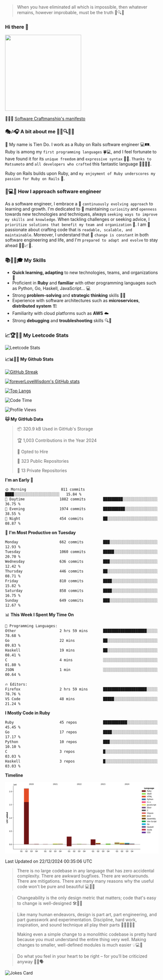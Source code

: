 > When you have eliminated all which is impossible, then whatever remains, however improbable, must be the truth 🤔🔍💡
### Hi there 👋

<!--
**foreverLoveWisdom/foreverLoveWisdom** is a ✨ _special_ ✨ repository because its `README.md` (this file) appears on your GitHub profile.

Here are some ideas to get you started:

- 🔭 I’m currently working on ...
- 🌱 I’m currently learning ...
- 👯 I’m looking to collaborate on ...
- 🤔 I’m looking for help with ...
- 💬 Ask me about ...
- 📫 How to reach me: ...
- 😄 Pronouns: ...
- ⚡ Fun fact: ...
-->

<img src="https://codecondo.com/wp-content/uploads/2017/09/railslogo.png" width="250" height="250">

 📜🔨🌟 [Software Craftmanship's manifesto](http://manifesto.softwarecraftsmanship.org/)

### 🎭🎶🎧 A bit about me 🕵️‍♀️🔍🕵️‍♂️
👋 My name is Tien Do. I work as a Ruby on Rails software engineer 💻🛤️. Ruby is among my `first programming languages` 🍀💻, and I feel fortunate to have found it for its `unique freedom` and `expressive syntax` 🤗💬. `Thanks to Matsumoto` and `all developers who crafted` this fantastic language 🙏👨‍💻🌟.

Ruby on Rails builds upon Ruby, and `my enjoyment of Ruby underscores my passion for Ruby on Rails` 🤩.

### 🤔💻🔨 How I approach software engineer
As a software engineer, I embrace a 🔄 `continuously evolving approach` to learning and growth. I'm dedicated to 🤔 maintaining `curiosity` and `openness` towards new technologies and techniques, always `seeking ways to improve my skills and knowledge`. When tackling challenges or seeking advice, I `prioritize solutions that benefit my team and organization` 👥. I am 🎉 passionate about crafting code that is `readable, scalable, and maintainable`. Moreover, I understand that 🌊 `change is constant` in both software engineering and life, and I'm `prepared to adapt and evolve` to stay ahead 🏃‍♂️📈🔄.

### 📚🧑‍💻🎓 My Skills
- **Quick learning, adapting** to new technologies, teams, and organizations 🚀
- Proficient in **Ruby** and **familiar** with other programming languages such as Python, Go, Haskell, JavaScript... 💻
- Strong **problem-solving** and **strategic thinking** skills 🤔💡
- Experience with software architectures such as **microservices**, **distributed system** 🏗️
- Familiarity with cloud platforms such as **AWS** ☁️ 
- Strong **debugging** and **troubleshooting** skills 🔍🐞


### 📈🏆🧑‍💻 My Leetcode Stats
![Leetcode Stats](https://leetcard.jacoblin.cool/foreverLoveWisdom)

#### 📈📊👨‍💻  My Github Stats

[![GitHub Streak](https://github-readme-streak-stats.herokuapp.com/?user=foreverLoveWisdom&theme=dracula)](https://git.io/streak-stats)
&nbsp;
&nbsp;

[![foreverLoveWisdom's GitHub stats](https://github-readme-stats.vercel.app/api?username=foreverLoveWisdom&show_icons=true&theme=react&count_private=true)](https://github.com/anuraghazra/github-readme-stats)

[![Top Langs](https://github-readme-stats.vercel.app/api/top-langs/?username=foreverLoveWisdom&show_icons=true&theme=vue-dark)](https://github.com/anuraghazra/github-readme-stats)

<!--START_SECTION:waka-->
![Code Time](http://img.shields.io/badge/Code%20Time-3%2C327%20hrs%208%20mins-blue)

![Profile Views](http://img.shields.io/badge/Profile%20Views-0-blue)

**🐱 My GitHub Data** 

> 📦 320.9 kB Used in GitHub's Storage 
 > 
> 🏆 1,003 Contributions in the Year 2024
 > 
> 💼 Opted to Hire
 > 
> 📜 323 Public Repositories 
 > 
> 🔑 13 Private Repositories 
 > 
**I'm an Early 🐤** 

```text
🌞 Morning                811 commits         ████░░░░░░░░░░░░░░░░░░░░░   15.84 % 
🌆 Daytime                1882 commits        █████████░░░░░░░░░░░░░░░░   36.75 % 
🌃 Evening                1974 commits        ██████████░░░░░░░░░░░░░░░   38.55 % 
🌙 Night                  454 commits         ██░░░░░░░░░░░░░░░░░░░░░░░   08.87 % 
```
📅 **I'm Most Productive on Tuesday** 

```text
Monday                   662 commits         ███░░░░░░░░░░░░░░░░░░░░░░   12.93 % 
Tuesday                  1060 commits        █████░░░░░░░░░░░░░░░░░░░░   20.70 % 
Wednesday                636 commits         ███░░░░░░░░░░░░░░░░░░░░░░   12.42 % 
Thursday                 446 commits         ██░░░░░░░░░░░░░░░░░░░░░░░   08.71 % 
Friday                   810 commits         ████░░░░░░░░░░░░░░░░░░░░░   15.82 % 
Saturday                 858 commits         ████░░░░░░░░░░░░░░░░░░░░░   16.75 % 
Sunday                   649 commits         ███░░░░░░░░░░░░░░░░░░░░░░   12.67 % 
```


📊 **This Week I Spent My Time On** 

```text
💬 Programming Languages: 
Other                    2 hrs 59 mins       ████████████████████░░░░░   78.68 % 
Go                       22 mins             ██░░░░░░░░░░░░░░░░░░░░░░░   09.83 % 
Haskell                  19 mins             ██░░░░░░░░░░░░░░░░░░░░░░░   08.41 % 
C                        4 mins              ░░░░░░░░░░░░░░░░░░░░░░░░░   01.80 % 
JSON                     1 min               ░░░░░░░░░░░░░░░░░░░░░░░░░   00.64 % 

🔥 Editors: 
Firefox                  2 hrs 59 mins       ████████████████████░░░░░   78.76 % 
VS Code                  48 mins             █████░░░░░░░░░░░░░░░░░░░░   21.24 % 
```

**I Mostly Code in Ruby** 

```text
Ruby                     45 repos            ███████████░░░░░░░░░░░░░░   45.45 % 
Go                       17 repos            ████░░░░░░░░░░░░░░░░░░░░░   17.17 % 
Python                   10 repos            ███░░░░░░░░░░░░░░░░░░░░░░   10.10 % 
C                        3 repos             █░░░░░░░░░░░░░░░░░░░░░░░░   03.03 % 
Haskell                  3 repos             █░░░░░░░░░░░░░░░░░░░░░░░░   03.03 % 
```



**Timeline**

![Lines of Code chart](https://raw.githubusercontent.com/foreverLoveWisdom/foreverLoveWisdom/main/assets/bar_graph.png)


 Last Updated on 22/12/2024 00:35:06 UTC
<!--END_SECTION:waka-->


> There is no large codebase in any language that has zero accidental complexity. There are awkward bugfixes. There are workarounds. There are mitigations.
> There are many many reasons why the useful code won't be pure and beautiful 💻🐞🤔

> Changeability is the only design metric that matters; code that's easy to change is well-designed 🛠️🔄🎨

> Like many human endeavors, design is part art, part engineering, and part guesswork and experimentation. Discipline, hard work, inspiration, and sound technique all play their parts 🎨🧑‍💻🔬🧪

> Mak­ing even a sim­ple change to a mono­lith­ic code­base is pret­ty hard because you must under­stand the entire thing very well. Mak­ing changes to small­er, well-defined mod­ules is much easier 💡💻🤔
 
 > Do what you feel in your heart to be right – for you’ll be criticized anyway 💖🙏🗣️ 
 
![Jokes Card](https://readme-jokes.vercel.app/api)

